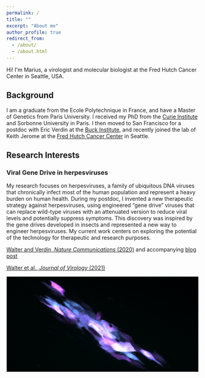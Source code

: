 ```yaml
---
permalink: /
title: ""
excerpt: "About me"
author_profile: true
redirect_from:
  - /about/
  - /about.html
---
```

Hi! I'm Marius, a virologist and molecular biologist at the Fred Hutch Cancer Center in Seattle, USA.

## Background
I am a graduate from the Ecole Polytechnique in France, and have a Master of Genetics from Paris University. I received my PhD from the [Curie Institute](https://institut-curie.org/) and Sorbonne University in Paris. I then moved to San Francisco for a postdoc with Eric Verdin at the [Buck Institute](https://www.buckinstitute.org/), and recently joined the lab of Keith Jerome at the [Fred Hutch Cancer Center](https://www.fredhutch.org) in Seattle.

## Research Interests

### Viral Gene Drive in herpesviruses
My research focuses on herpesviruses, a family of ubiquitous DNA viruses that chronically infect most of the human population and represent a heavy burden on human health. During my postdoc, I invented a new therapeutic strategy against herpesviruses, using engineered “gene drive” viruses that can replace wild-type viruses with an attenuated version to reduce viral levels and potentially suppress symptoms. This discovery was inspired by the gene drives developed in insects and represented a new way to engineer herpesviruses. My current work centers on exploring the potential of the technology for therapeutic and research purposes.

[Walter and Verdin, *Nature Communications* (2020)](https://www.nature.com/articles/s41467-020-18678-0) and accompanying [blog post](https://bioengineeringcommunity.nature.com/posts/viral-gene-drive-in-herpesviruses)

[Walter et al., *Journal of Virology* (2021)](https://journals.asm.org/doi/10.1128/JVI.00802-21)

![GD](/images/GD.png)


